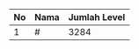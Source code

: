 | No | Nama            | Jumlah Level |
|----|-----------------|--------------|
| 1  | #    |    3284        |
